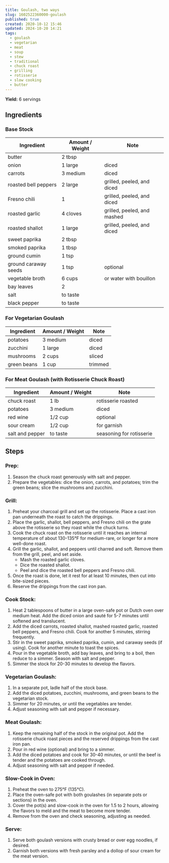 ```yaml
---
title: Goulash, two ways
slug: 1602522360000-goulash
published: true
created: 2020-10-12 15:46
updated: 2024-10-20 14:21
tags:
  - goulash
  - vegetarian
  - meat
  - soup
  - stew
  - traditional
  - chuck roast
  - grilling
  - rotisserie
  - slow cooking
  - butter
---
```


**Yield:** 6 servings

## Ingredients

### Base Stock

| Ingredient           | Amount / Weight | Note                        |
| -------------------- | --------------- | --------------------------- |
| butter               | 2 tbsp          |                             |
| onion                | 1 large         | diced                       |
| carrots              | 3 medium        | diced                       |
| roasted bell peppers | 2 large         | grilled, peeled, and diced  |
| Fresno chili         | 1               | grilled, peeled, and diced  |
| roasted garlic       | 4 cloves        | grilled, peeled, and mashed |
| roasted shallot      | 1 large         | grilled, peeled, and diced  |
| sweet paprika        | 2 tbsp          |                             |
| smoked paprika       | 1 tbsp          |                             |
| ground cumin         | 1 tsp           |                             |
| ground caraway seeds | 1 tsp           | optional                    |
| vegetable broth      | 6 cups          | or water with bouillon      |
| bay leaves           | 2               |                             |
| salt                 | to taste        |                             |
| black pepper         | to taste        |                             |

### For Vegetarian Goulash

| Ingredient  | Amount / Weight | Note    |
| ----------- | --------------- | ------- |
| potatoes    | 3 medium        | diced   |
| zucchini    | 1 large         | diced   |
| mushrooms   | 2 cups          | sliced  |
| green beans | 1 cup           | trimmed |

### For Meat Goulash (with Rotisserie Chuck Roast)

| Ingredient      | Amount / Weight | Note                     |
| --------------- | --------------- | ------------------------ |
| chuck roast     | 1 lb            | rotisserie roasted       |
| potatoes        | 3 medium        | diced                    |
| red wine        | 1/2 cup         | optional                 |
| sour cream      | 1/2 cup         | for garnish              |
| salt and pepper | to taste        | seasoning for rotisserie |

## Steps

### Prep:

1. Season the chuck roast generously with salt and pepper.
2. Prepare the vegetables: dice the onion, carrots, and potatoes; trim the green beans; slice the mushrooms and zucchini.

### Grill:

1. Preheat your charcoal grill and set up the rotisserie. Place a cast iron pan underneath the roast to catch the drippings.
2. Place the garlic, shallot, bell peppers, and Fresno chili on the grate above the rotisserie so they roast while the chuck turns.
3. Cook the chuck roast on the rotisserie until it reaches an internal temperature of about 130-135°F for medium-rare, or longer for a more well-done roast.
4. Grill the garlic, shallot, and peppers until charred and soft. Remove them from the grill, peel, and set aside.
   - Mash the roasted garlic cloves.
   - Dice the roasted shallot.
   - Peel and dice the roasted bell peppers and Fresno chili.
5. Once the roast is done, let it rest for at least 10 minutes, then cut into bite-sized pieces.
6. Reserve the drippings from the cast iron pan.

### Cook Stock:

1. Heat 2 tablespoons of butter in a large oven-safe pot or Dutch oven over medium heat. Add the diced onion and sauté for 5-7 minutes until softened and translucent.
2. Add the diced carrots, roasted shallot, mashed roasted garlic, roasted bell peppers, and Fresno chili. Cook for another 5 minutes, stirring frequently.
3. Stir in the sweet paprika, smoked paprika, cumin, and caraway seeds (if using). Cook for another minute to toast the spices.
4. Pour in the vegetable broth, add bay leaves, and bring to a boil, then reduce to a simmer. Season with salt and pepper.
5. Simmer the stock for 20-30 minutes to develop the flavors.

### Vegetarian Goulash:

1. In a separate pot, ladle half of the stock base.
2. Add the diced potatoes, zucchini, mushrooms, and green beans to the vegetarian stock.
3. Simmer for 20 minutes, or until the vegetables are tender.
4. Adjust seasoning with salt and pepper if necessary.

### Meat Goulash:

1. Keep the remaining half of the stock in the original pot. Add the rotisserie chuck roast pieces and the reserved drippings from the cast iron pan.
2. Pour in red wine (optional) and bring to a simmer.
3. Add the diced potatoes and cook for 30-40 minutes, or until the beef is tender and the potatoes are cooked through.
4. Adjust seasoning with salt and pepper if needed.

### Slow-Cook in Oven:

1. Preheat the oven to 275°F (135°C).
2. Place the oven-safe pot with both goulashes (in separate pots or sections) in the oven.
3. Cover the pot(s) and slow-cook in the oven for 1.5 to 2 hours, allowing the flavors to meld and the meat to become more tender.
4. Remove from the oven and check seasoning, adjusting as needed.

### Serve:

1. Serve both goulash versions with crusty bread or over egg noodles, if desired.
2. Garnish both versions with fresh parsley and a dollop of sour cream for the meat version.
